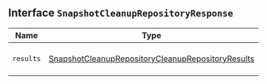 ## Interface `SnapshotCleanupRepositoryResponse`

| Name | Type | Description |
| - | - | - |
| `results` | [SnapshotCleanupRepositoryCleanupRepositoryResults](./SnapshotCleanupRepositoryCleanupRepositoryResults.md) | Statistics for cleanup operations. |
